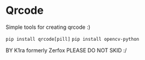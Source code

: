 # Qrcode
Simple tools for creating qrcode :)
                                                                         
                                                                              
``pip install qrcode[pill]``
``pip install opencv-python``

BY K1ra formerly Zerfox
PLEASE DO NOT SKID :/
